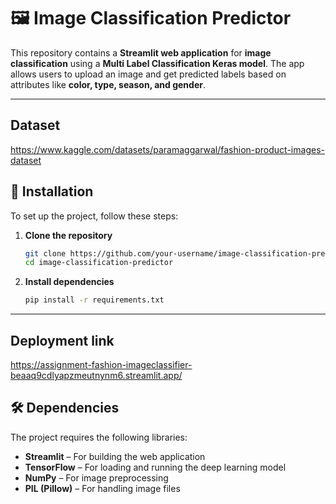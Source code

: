 # 🖼️ Image Classification Predictor  

This repository contains a **Streamlit web application** for **image classification** using a **Multi Label Classification Keras model**. The app allows users to upload an image and get predicted labels based on attributes like **color, type, season, and gender**.

---


## Dataset 

https://www.kaggle.com/datasets/paramaggarwal/fashion-product-images-dataset



## 🔧 Installation  

To set up the project, follow these steps:

1. **Clone the repository**  
   ```sh
   git clone https://github.com/your-username/image-classification-predictor.git
   cd image-classification-predictor
   ```

2. **Install dependencies**  
   ```sh
   pip install -r requirements.txt
   ```

---
## Deployment link

https://assignment-fashion-imageclassifier-beaaq9cdlyapzmeutnynm6.streamlit.app/

## 🛠️ Dependencies  

The project requires the following libraries:  

- **Streamlit** – For building the web application  
- **TensorFlow** – For loading and running the deep learning model  
- **NumPy** – For image preprocessing  
- **PIL (Pillow)** – For handling image files  



